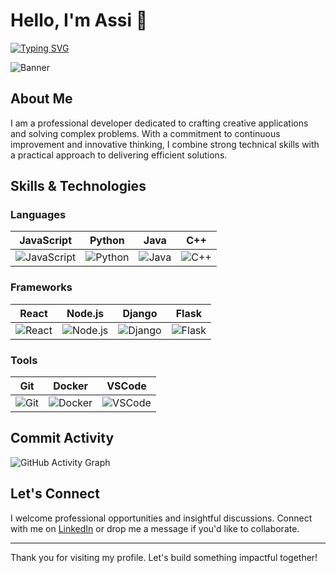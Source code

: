 # Hello, I'm Assi 👋

[![Typing SVG](https://readme-typing-svg.herokuapp.com?lines=Passionate+Developer;Innovative+Solutions;Always+Learning)](https://git.io/typing-svg)

![Banner](https://media.giphy.com/media/26ufdipQqU2lhNA4g/giphy.gif)

## About Me

I am a professional developer dedicated to crafting creative applications and solving complex problems. With a commitment to continuous improvement and innovative thinking, I combine strong technical skills with a practical approach to delivering efficient solutions.

## Skills & Technologies

### Languages
| JavaScript | Python | Java | C++ |
| :--------: | :----: | :--: | :-: |
| <img src="https://img.shields.io/badge/JavaScript-F7DF1E?style=flat&logo=javascript&logoColor=black" alt="JavaScript" /> | <img src="https://img.shields.io/badge/Python-3776AB?style=flat&logo=python&logoColor=white" alt="Python" /> | <img src="https://img.shields.io/badge/Java-ED8B00?style=flat&logo=java&logoColor=white" alt="Java" /> | <img src="https://img.shields.io/badge/C++-00599C?style=flat&logo=c%2B%2B&logoColor=white" alt="C++" /> |

### Frameworks
| React | Node.js | Django | Flask |
| :---: | :-----: | :----: | :---: |
| <img src="https://img.shields.io/badge/React-61DAFB?style=flat&logo=react&logoColor=black" alt="React" /> | <img src="https://img.shields.io/badge/Node.js-339933?style=flat&logo=node.js&logoColor=white" alt="Node.js" /> | <img src="https://img.shields.io/badge/Django-092E20?style=flat&logo=django&logoColor=white" alt="Django" /> | <img src="https://img.shields.io/badge/Flask-000000?style=flat&logo=flask&logoColor=white" alt="Flask" /> |

### Tools
| Git | Docker | VSCode |
| :--: | :----: | :-----: |
| <img src="https://img.shields.io/badge/Git-F05032?style=flat&logo=git&logoColor=white" alt="Git" /> | <img src="https://img.shields.io/badge/Docker-2496ED?style=flat&logo=docker&logoColor=white" alt="Docker" /> | <img src="https://img.shields.io/badge/VSCode-007ACC?style=flat&logo=visual-studio-code&logoColor=white" alt="VSCode" /> |

## Commit Activity

![GitHub Activity Graph](https://github-readme-activity-graph.vercel.app/graph?username=Aassi1&theme=react-dark)

## Let's Connect

I welcome professional opportunities and insightful discussions. Connect with me on [LinkedIn](https://www.linkedin.com/in/assi-assi-491470212) or drop me a message if you'd like to collaborate.

---

Thank you for visiting my profile. Let's build something impactful together!
